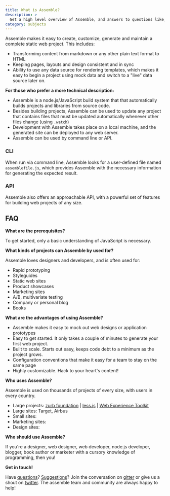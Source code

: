 ```yaml
---
title: What is Assemble?
description: >
  Get a high level overview of Assemble, and answers to questions like, "What is Assemble?", "What does Assemble do?", "Is Assemble a good fit for me?".
category: subjects
---
```

Assemble makes it easy to create, customize, generate and maintain a complete static web project. This includes:

- Transforming content from markdown or any other plain text format to HTML
- Keeping pages, layouts and design consistent and in sync
- Ability to use any data source for rendering templates, which makes it easy to begin a project using mock data and switch to a "live" data source later on.

**For those who prefer a more technical description:**

- Assemble is a node.js/JavaScript build system that that automatically builds projects and libraries from source code.
- Besides building projects, Assemble can be used to update any project that contains files that must be updated automatically whenever other files change (using `.watch`)
- Development with Assemble takes place on a local machine, and the generated site can be deployed to any web server.
- Assemble can be used by command line or API.

### CLI

When run via command line, Assemble looks for a user-defined file named `assemblefile.js`, which provides Assemble with the necessary information for generating the expected result.

### API

Assemble also offers an approachable API, with a powerful set of features for building web projects of any size.

## FAQ

**What are the prerequisites?**

To get started, only a basic understanding of JavaScript is necessary.

**What kinds of projects can Assemble by used for?**

Assemble loves designers and developers, and is often used for:

- Rapid prototyping
- Styleguides
- Static web sites
- Product showcases
- Marketing sites
- A/B, multivariate testing
- Company or personal blog
- Books

**What are the advantages of using Assemble?**

- Assemble makes it easy to mock out web designs or application prototypes
- Easy to get started. It only takes a couple of minutes to generate your first web project.
- Built to scale. Starts out easy, keeps code debt to a minimum as the project grows.
- Configuration conventions that make it easy for a team to stay on the same page
- Highly customizable. Hack to your heart's content!

**Who uses Assemble?**

Assemble is used on thousands of projects of every size, with users in every country.

- Large projects: [zurb foundation][zurb] | [less.js](http://lesscss.org/) | [Web Experience Toolkit][WET]
- Large sites: Target, Airbus
- Small sites:
- Marketing sites:
- Design sites:

**Who should use Assemble?**

If you're a designer, web designer, web developer, node.js developer, blogger, book author or marketer with a cursory knowledge of programming, then you!

**Get in touch!**

Have [questions][issue]? [Suggestions][issue]? Join the conversation on [gitter](gitter.im/assemble/assemble) or give us a shout on [twitter](https://twitter.com/assemblejs). The assemble team and community are always happy to help!

[issue]: https://github.com/assemble/assemble/issues/new?title=%5Byour%20topic%5D&body=assemble%20version%3A%20%5Breplace%20this%20with%20the%20version%20of%20assemble%20used%20on%20your%20project%5D%0Aoperating%20system%3A%20%5Breplace%20this%20with%20your%20os%5D%0A%0Adescription%3A%20%5Bplease%20provide%20as%20much%20detail%20as%20possible%20so%20we%20can%20do%20our%20best%20to%20help%20you%5D
[WET]: https://wet-boew.github.io/v4.0-ci/index-en.html
[zurb]: http://foundation.zurb.com/docs/
[senheiser]: http://sennheiser-d1.com/

